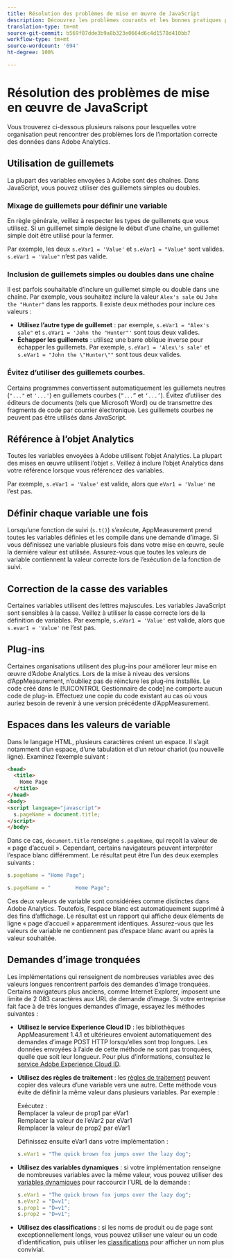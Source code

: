 ```yaml
---
title: Résolution des problèmes de mise en œuvre de JavaScript
description: Découvrez les problèmes courants et les bonnes pratiques pour résoudre les problèmes de votre mise en œuvre JavaScript.
translation-type: tm+mt
source-git-commit: b569f87dde3b9a8b323e0664d6c4d1578d410bb7
workflow-type: tm+mt
source-wordcount: '694'
ht-degree: 100%

---
```



# Résolution des problèmes de mise en œuvre de JavaScript

Vous trouverez ci-dessous plusieurs raisons pour lesquelles votre organisation peut rencontrer des problèmes lors de l’importation correcte des données dans Adobe Analytics.

## Utilisation de guillemets

La plupart des variables envoyées à Adobe sont des chaînes. Dans JavaScript, vous pouvez utiliser des guillemets simples ou doubles.

### Mixage de guillemets pour définir une variable

En règle générale, veillez à respecter les types de guillemets que vous utilisez. Si un guillemet simple désigne le début d’une chaîne, un guillemet simple doit être utilisé pour la fermer.

Par exemple, les deux `s.eVar1 = 'Value'` et `s.eVar1 = "Value"` sont valides. `s.eVar1 = 'Value"` n’est pas valide.

### Inclusion de guillemets simples ou doubles dans une chaîne

Il est parfois souhaitable d’inclure un guillemet simple ou double dans une chaîne. Par exemple, vous souhaitez inclure la valeur `Alex's sale` ou `John the "Hunter"` dans les rapports. Il existe deux méthodes pour inclure ces valeurs :

* **Utilisez l’autre type de guillemet** : par exemple, `s.eVar1 = "Alex's sale"` et `s.eVar1 = 'John the "Hunter"'` sont tous deux valides.
* **Échapper les guillemets** : utilisez une barre oblique inverse pour échapper les guillemets. Par exemple, `s.eVar1 = 'Alex\'s sale'` et `s.eVar1 = "John the \"Hunter\""` sont tous deux valides.

### Évitez d’utiliser des guillemets courbes.

Certains programmes convertissent automatiquement les guillemets neutres (`"..."` et `'...'`) en guillemets courbes (`“...”` et `‘...’`). Évitez d’utiliser des éditeurs de documents (tels que Microsoft Word) ou de transmettre des fragments de code par courrier électronique. Les guillemets courbes ne peuvent pas être utilisés dans JavaScript.

## Référence à l’objet Analytics

Toutes les variables envoyées à Adobe utilisent l’objet Analytics. La plupart des mises en œuvre utilisent l’objet `s`. Veillez à inclure l’objet Analytics dans votre référence lorsque vous référencez des variables.

Par exemple, `s.eVar1 = 'Value'` est valide, alors que `eVar1 = 'Value'` ne l’est pas.

## Définir chaque variable une fois

Lorsqu’une fonction de suivi (`s.t()`) s’exécute, AppMeasurement prend toutes les variables définies et les compile dans une demande d’image. Si vous définissez une variable plusieurs fois dans votre mise en œuvre, seule la dernière valeur est utilisée. Assurez-vous que toutes les valeurs de variable contiennent la valeur correcte lors de l’exécution de la fonction de suivi.

## Correction de la casse des variables

Certaines variables utilisent des lettres majuscules. Les variables JavaScript sont sensibles à la casse. Veillez à utiliser la casse correcte lors de la définition de variables. Par exemple, `s.eVar1 = 'Value'` est valide, alors que `s.evar1 = 'Value'` ne l’est pas.

## Plug-ins

Certaines organisations utilisent des plug-ins pour améliorer leur mise en œuvre d’Adobe Analytics. Lors de la mise à niveau des versions d’AppMeasurement, n’oubliez pas de réinclure les plug-ins installés. Le code créé dans le [!UICONTROL Gestionnaire de code] ne comporte aucun code de plug-in. Effectuez une copie du code existant au cas où vous auriez besoin de revenir à une version précédente d’AppMeasurement.

## Espaces dans les valeurs de variable

Dans le langage HTML, plusieurs caractères créent un espace. Il s’agit notamment d’un espace, d’une tabulation et d’un retour chariot (ou nouvelle ligne). Examinez l’exemple suivant :

```html
<head>
  <title>
    Home Page
  </title>
</head>
<body>
<script language="javascript">
  s.pageName = document.title;
</script>
</body>
```

Dans ce cas, `document.title` renseigne `s.pageName`, qui reçoit la valeur de « page d’accueil ». Cependant, certains navigateurs peuvent interpréter l’espace blanc différemment. Le résultat peut être l’un des deux exemples suivants :

```js
s.pageName = "Home Page";
```

```js
s.pageName = "        Home Page";
```

Ces deux valeurs de variable sont considérées comme distinctes dans Adobe Analytics. Toutefois, l’espace blanc est automatiquement supprimé à des fins d’affichage. Le résultat est un rapport qui affiche deux éléments de ligne « page d’accueil » apparemment identiques. Assurez-vous que les valeurs de variable ne contiennent pas d’espace blanc avant ou après la valeur souhaitée.

## Demandes d’image tronquées

Les implémentations qui renseignent de nombreuses variables avec des valeurs longues rencontrent parfois des demandes d’image tronquées. Certains navigateurs plus anciens, comme Internet Explorer, imposent une limite de 2 083 caractères aux URL de demande d’image. Si votre entreprise fait face à de très longues demandes d’image, essayez les méthodes suivantes :

* **Utilisez le service Experience Cloud ID** : les bibliothèques AppMeasurement 1.4.1 et ultérieures envoient automatiquement des demandes d’image POST HTTP lorsqu’elles sont trop longues. Les données envoyées à l’aide de cette méthode ne sont pas tronquées, quelle que soit leur longueur. Pour plus d’informations, consultez le [service Adobe Experience Cloud ID](https://docs.adobe.com/content/help/fr-FR/id-service/using/home.html).
* **Utilisez des règles de traitement** : les [règles de traitement](/help/admin/admin/c-processing-rules/processing-rules.md) peuvent copier des valeurs d’une variable vers une autre. Cette méthode vous évite de définir la même valeur dans plusieurs variables. Par exemple :

   Exécutez :<br>
Remplacer la valeur de prop1 par eVar1<br>
Remplacer la valeur de l’eVar2 par eVar1<br>
Remplacer la valeur de prop2 par eVar1<br>

   Définissez ensuite eVar1 dans votre implémentation :

   ```js
   s.eVar1 = "The quick brown fox jumps over the lazy dog";
   ```

* **Utilisez des variables dynamiques** : si votre implémentation renseigne de nombreuses variables avec la même valeur, vous pouvez utiliser des [variables dynamiques](/help/implement/vars/page-vars/dynamic-variables.md) pour raccourcir l’URL de la demande :

   ```js
   s.eVar1 = "The quick brown fox jumps over the lazy dog";
   s.eVar2 = "D=v1";
   s.prop1 = "D=v1";
   s.prop2 = "D=v1";
   ```

* **Utilisez des classifications** : si les noms de produit ou de page sont exceptionnellement longs, vous pouvez utiliser une valeur ou un code d’identification, puis utiliser les [classifications](/help/components/classifications/c-classifications.md) pour afficher un nom plus convivial.
